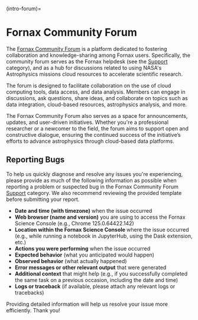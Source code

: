 (intro-forum)=
# Fornax Community Forum

The [Fornax Community Forum](https://discourse.fornax.sciencecloud.nasa.gov) is a platform dedicated to fostering collaboration and knowledge-sharing among Fornax users.
Specifically, the community forum serves as the Fornax helpdesk (see the [Support](https://discourse.fornax.sciencecloud.nasa.gov/c/support/6) category), and as a hub for discussions related to using NASA's Astrophysics missions cloud resources to accelerate scientific research.

The forum is designed to facilitate collaboration on the use of cloud computing tools, data access, and data analysis.
Members can engage in discussions, ask questions, share ideas, and collaborate on topics such as data integration, cloud-based resources, astrophysics analysis, and more.

The Fornax Community Forum also serves as a space for announcements, updates, and user-driven initiatives.
Whether you're a professional researcher or a newcomer to the field, the forum aims to support open and constructive dialogue, ensuring the continued success of the initiative’s efforts to advance astrophysics through cloud-based data platforms.

## Reporting Bugs

To help us quickly diagnose and resolve any issues you're experiencing, please provide as much of the following information as possible when reporting a problem or suspected bug in the Fornax Community Forum [Support](https://discourse.fornax.sciencecloud.nasa.gov/c/support/6) category.
We also recommend reviewing the provided template before submitting your report.

-   **Date and time (with timezone)** when the issue occurred
-   **Web browser (name and version)** you are using to access the Fornax Science Console (e.g., Chrome 125.0.64422.142)
-   **Location within the Fornax Science Console** where the issue occurred (e.g., while running a notebook in JupyterHub, using the Dask extension, etc.)
-   **Actions you were performing** when the issue occurred
-   **Expected behavior** (what you anticipated would happen)
-   **Observed behavior** (what actually happened)
-   **Error messages or other relevant output** that were generated
-   **Additional context** that might help (e.g., if you successfully completed the same task on a previous occasion, including the date and time)
-   **Logs or traceback** (if available, please attach any relevant logs or tracebacks)

Providing detailed information will help us resolve your issue more efficiently.
Thank you!
